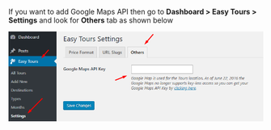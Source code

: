 If you want to add Google Maps API then go to **Dashboard > Easy Tours > Settings** and look for **Others** tab as shown below

![img](../../img/tour-google-map-api.png)


